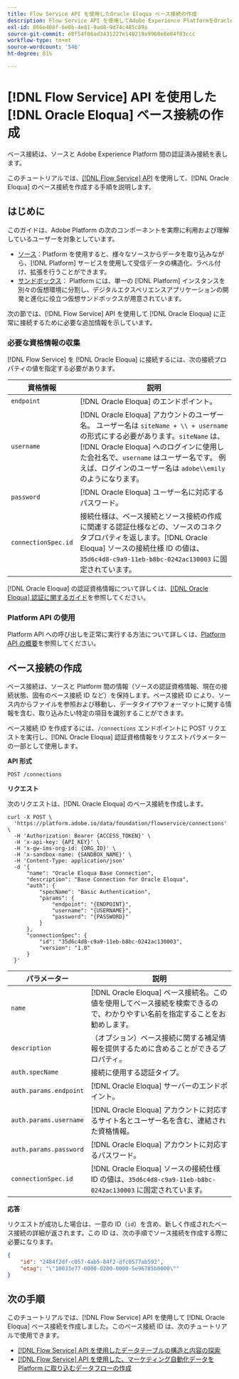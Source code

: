 ```yaml
---
title: Flow Service API を使用したOracle Eloqua ベース接続の作成
description: Flow Service API を使用してAdobe Experience PlatformをOracle Eloqua に接続する方法を説明します。
exl-id: 866e408f-6e0b-4e81-9ad8-9d74c485c89a
source-git-commit: e8f54f06ad3431227e140219a9960e8e04f83ccc
workflow-type: tm+mt
source-wordcount: '546'
ht-degree: 81%

---
```


# [!DNL Flow Service] API を使用した [!DNL Oracle Eloqua] ベース接続の作成

ベース接続は、ソースと Adobe Experience Platform 間の認証済み接続を表します。

このチュートリアルでは、[[!DNL Flow Service] API](https://www.adobe.io/experience-platform-apis/references/flow-service/) を使用して、[!DNL Oracle Eloqua] のベース接続を作成する手順を説明します。

## はじめに

このガイドは、Adobe Platform の次のコンポーネントを実際に利用および理解しているユーザーを対象としています。

* [ソース](../../../../home.md)：Platform を使用すると、様々なソースからデータを取り込みながら、[!DNL Platform] サービスを使用して受信データの構造化、ラベル付け、拡張を行うことができます。
* [サンドボックス](../../../../../sandboxes/home.md)： Platform には、単一の [!DNL Platform] インスタンスを別々の仮想環境に分割し、デジタルエクスペリエンスアプリケーションの開発と進化に役立つ仮想サンドボックスが用意されています。

次の節では、[!DNL Flow Service] API を使用して [!DNL Oracle Eloqua] に正常に接続するために必要な追加情報を示しています。

### 必要な資格情報の収集

[!DNL Flow Service] を [!DNL Oracle Eloqua] に接続するには、次の接続プロパティの値を指定する必要があります。

| 資格情報 | 説明 |
| --- | --- |
| `endpoint` | [!DNL Oracle Eloqua] のエンドポイント。 |
| `username` | [!DNL Oracle Eloqua] アカウントのユーザー名。 ユーザー名は `siteName + \\ + username` の形式にする必要があります。`siteName` は、[!DNL Oracle Eloqua] へのログインに使用した会社名で、`username` はユーザー名です。 例えば、ログインのユーザー名は `adobe\\emily` のようになります。 |
| `password` | [!DNL Oracle Eloqua] ユーザー名に対応するパスワード。 |
| `connectionSpec.id` | 接続仕様は、ベース接続とソース接続の作成に関連する認証仕様などの、ソースのコネクタプロパティを返します。[!DNL Oracle Eloqua] ソースの接続仕様 ID の値は、`35d6c4d8-c9a9-11eb-b8bc-0242ac130003` に固定されています。 |

[!DNL Oracle Eloqua] の認証資格情報について詳しくは、[[!DNL Oracle Eloqua] 認証に関するガイド](https://docs.oracle.com/en/cloud/saas/marketing/eloqua-rest-api/Authentication_Basic.html)を参照してください。

### Platform API の使用

Platform API への呼び出しを正常に実行する方法について詳しくは、[Platform API の概要](../../../../../landing/api-guide.md)を参照してください。

## ベース接続の作成

ベース接続は、ソースと Platform 間の情報（ソースの認証資格情報、現在の接続状態、固有のベース接続 ID など）を保持します。ベース接続 ID により、ソース内からファイルを参照および移動し、データタイプやフォーマットに関する情報を含む、取り込みたい特定の項目を識別することができます。

ベース接続 ID を作成するには、`/connections` エンドポイントに POST リクエストを実行し、[!DNL Oracle Eloqua] 認証資格情報をリクエストパラメーターの一部として使用します。

**API 形式**

```https
POST /connections
```

**リクエスト**

次のリクエストは、[!DNL Oracle Eloqua] のベース接続を作成します。

```shell
curl -X POST \
  'https://platform.adobe.io/data/foundation/flowservice/connections' \
  -H 'Authorization: Bearer {ACCESS_TOKEN}' \
  -H 'x-api-key: {API_KEY}' \
  -H 'x-gw-ims-org-id: {ORG_ID}' \
  -H 'x-sandbox-name: {SANDBOX_NAME}' \
  -H 'Content-Type: application/json'
  -d '{
      "name": "Oracle Eloqua Base Connection",
      "description": "Base Connection for Oracle Eloqua",
      "auth": {
          "specName": "Basic Authentication",
          "params": {
              "endpoint": "{ENDPOINT}",
              "username": "{USERNAME}",
              "password": "{PASSWORD}"
          }
      },
      "connectionSpec": {
          "id": "35d6c4d8-c9a9-11eb-b8bc-0242ac130003",
          "version": "1.0"
      }
  }'
```

| パラメーター | 説明 |
| --- | --- |
| `name` | [!DNL Oracle Eloqua] ベース接続名。この値を使用してベース接続を検索できるので、わかりやすい名前を指定することをお勧めします。 |
| `description` | （オプション）ベース接続に関する補足情報を提供するために含めることができるプロパティ。 |
| `auth.specName` | 接続に使用する認証タイプ。 |
| `auth.params.endpoint` | [!DNL Oracle Eloqua] サーバーのエンドポイント。 |
| `auth.params.username` | [!DNL Oracle Eloqua] アカウントに対応するサイト名とユーザー名を含む、連結された資格情報。 |
| `auth.params.password` | [!DNL Oracle Eloqua] アカウントに対応するパスワード。 |
| `connectionSpec.id` | [!DNL Oracle Eloqua] ソースの接続仕様 ID の値は、`35d6c4d8-c9a9-11eb-b8bc-0242ac130003` に固定されています。 |

**応答**

リクエストが成功した場合は、一意の ID（`id`）を含め、新しく作成されたベース接続の詳細が返されます。この ID は、次の手順でソース接続を作成する際に必要になります。

```json
{
    "id": "2484f2df-c057-4ab5-84f2-dfc0577ab592",
    "etag": "\"10033e77-0000-0200-0000-5e96785b0000\""
}
```

## 次の手順

このチュートリアルでは、[!DNL Flow Service] API を使用して [!DNL Oracle Eloqua] ベース接続を作成しました。このベース接続 ID は、次のチュートリアルで使用できます。

* [ [!DNL Flow Service]  API を使用したデータテーブルの構造と内容の探索](../../explore/tabular.md)
* [ [!DNL Flow Service]  API を使用した、マーケティング自動化データを Platform に取り込むデータフローの作成](../../collect/marketing-automation.md)
